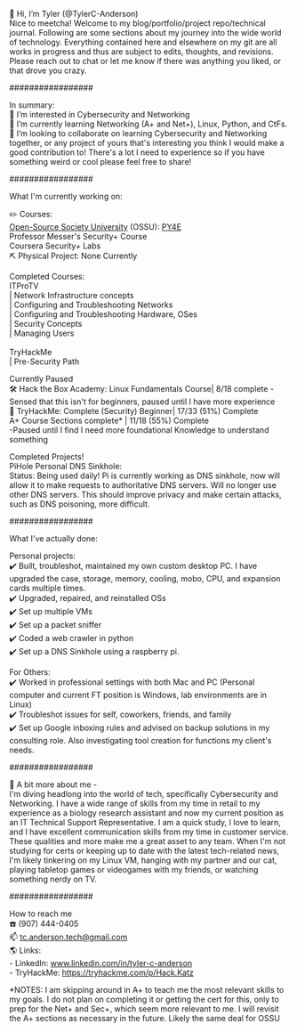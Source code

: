  👋 Hi, I’m Tyler (@TylerC-Anderson)<br>
Nice to meetcha! Welcome to my blog/portfolio/project repo/technical journal. Following are some sections about my journey into the wide world of technology. Everything contained here and elsewhere on my git are all works in progress and thus are subject to edits, thoughts, and revisions. Please reach out to chat or let me know if there was anything you liked, or that drove you crazy.


#################

In summary:<br>
👀 I’m interested in Cybersecurity and Networking<br>
🌱 I’m currently learning Networking (A+ and Net+), Linux, Python, and CtFs.<br>
🤝 I’m looking to collaborate on learning Cybersecurity and Networking together, or any project of yours that's interesting you think I would make a good contribution to! There's a lot I need to experience so if you have something weird or cool please feel free to share!

#################

What I'm currently working on:

✏️ Courses:<br>
    [Open-Source Society University](https://github.com/ossu/computer-science) (OSSU): [PY4E](https://www.py4e.com/lessons)<br>
    Professor Messer's Security+ Course<br>
    Coursera Security+ Labs<br>
⛏️ Physical Project:   None Currently


Completed Courses:<br>
  ITProTV <br>
        | Network Infrastructure concepts<br>
        | Configuring and Troubleshooting Networks<br>
        | Configuring and Troubleshooting Hardware, OSes<br>
        | Security Concepts<br>
        | Managing Users<br><br>
  TryHackMe<br>
        | Pre-Security Path<br>

Currently Paused<br>
🛠 Hack the Box Academy:   Linux Fundamentals Course| 8/18 complete - Sensed that this isn't for beginners,
                                                                      paused until I have more experience<br>
👾 TryHackMe:     Complete (Security) Beginner| 17/33 (51%) Complete<br>
A+ Course Sections complete* | 11/18 (55%) Complete<br>
  -Paused until I find I need more foundational Knowledge to understand something<br>

Completed Projects!<br>
 PiHole Personal DNS Sinkhole:<br>
   Status: Being used daily! Pi is currently working as DNS sinkhole, now will allow it to make requests to authoritative DNS servers. Will no longer use other DNS servers. This should improve privacy and make certain attacks, such as DNS poisoning, more difficult.

#################

What I've actually done:<br>

Personal projects:<br>
✔️ Built, troubleshot, maintained my own custom desktop PC. I have upgraded the case, storage, memory, cooling, mobo, CPU, and expansion cards multiple times.<br>
✔️ Upgraded, repaired, and reinstalled OSs<br>
✔️ Set up multiple VMs<br>
✔️ Set up a packet sniffer<br>
✔️ Coded a web crawler in python<br>
✔️ Set up a DNS Sinkhole using a raspberry pi.<br>

For Others:<br>
✔️ Worked in professional settings with both Mac and PC (Personal computer and current FT position is Windows, lab environments are in Linux)<br>
✔️ Troubleshot issues for self, coworkers, friends, and family<br>
✔️ Set up Google inboxing rules and advised on backup solutions in my consulting role. Also investigating tool creation for functions my client's needs.<br>

#################

 🖖 A bit more about me - <br>
I'm diving headlong into the world of tech, specifically Cybersecurity and Networking. I have a wide range of skills from my time in retail to my experience as a biology research assistant and now my current position as an IT Technical Support Representative. I am a quick study, I love to learn, and I have excellent communication skills from my time in customer service. These qualities and more make me a great asset to any team. When I'm not studying for certs or keeping up to date with the latest tech-related news, I'm likely tinkering on my Linux VM, hanging with my partner and our cat, playing tabletop games or videogames with my friends, or watching something nerdy on TV.


#################

 How to reach me <br>
☎️ (907) 444-0405<br>
📫 tc.anderson.tech@gmail.com<br>
🌎 Links: <br>
    - LinkedIn: www.linkedin.com/in/tyler-c-anderson<br>
    - TryHackMe: https://tryhackme.com/p/Hack.Katz<br>


*NOTES: I am skipping around in A+ to teach me the most relevant skills to my goals. I do not plan on completing it or getting the cert for this, only to prep for the Net+ and Sec+, which seem more relevant to me. I will revisit the A+ sections as necessary in the future. Likely the same deal for OSSU

<!---
TylerC-Anderson/TylerC-Anderson is a ✨ special ✨ repository because its `README.md` (this file) appears on your GitHub profile.
You can click the Preview link to take a look at your changes.
--->
